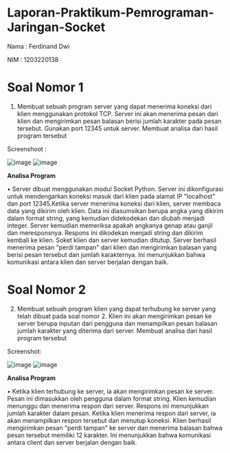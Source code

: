 # Laporan-Praktikum-Pemrograman-Jaringan-Socket

Nama   : Ferdinand Dwi

NIM    : 1203220138

# Soal Nomor 1
1. Membuat sebuah program server yang dapat menerima koneksi dari klien menggunakan protokol TCP. Server ini akan menerima pesan dari klien dan mengirimkan pesan balasan berisi jumlah karakter pada pesan tersebut. Gunakan port 12345 untuk server. Membuat analisa dari hasil program tersebut

Screenshoot :

![image](https://github.com/ferdinandiip/Pemrograman-Jaringan-Socket/assets/162901297/59fec10f-6768-4cff-976c-56aeb737ff89)
![image](https://github.com/ferdinandiip/Pemrograman-Jaringan-Socket/assets/162901297/4f94062a-8a8f-4bdd-87f7-76d3fe6f1e9e)


**Analisa Program**

• Server dibuat menggunakan modul Socket Python. Server ini dikonfigurasi untuk mendengarkan koneksi masuk dari klien pada alamat IP "localhost" dan port 12345.Ketika server menerima koneksi dari klien, server membaca data yang dikirim oleh klien. Data ini diasumsikan berupa angka yang dikirim dalam format string, yang kemudian didekodekan dan diubah menjadi integer. Server kemudian memeriksa apakah angkanya genap atau ganjil dan meresponsnya. Respons ini dikodekan menjadi string dan dikirim kembali ke klien. Soket klien dan server kemudian ditutup. Server berhasil menerima pesan "perdi tampan" dari klien dan mengirimkan balasan yang berisi pesan tersebut dan jumlah karakternya. Ini menunjukkan bahwa komunikasi antara klien dan server berjalan dengan baik.

# Soal Nomor 2
2.	Membuat sebuah program klien yang dapat terhubung ke server yang telah dibuat pada soal nomor 2. Klien ini akan mengirimkan pesan ke server berupa inputan dari pengguna dan menampilkan pesan balasan jumlah karakter yang diterima dari server. Membuat analisa dari hasil program tersebut

Screenshot:

![image](https://github.com/ferdinandiip/Pemrograman-Jaringan-Socket/assets/162901297/23191289-3bce-448e-8899-13b3be03489a)
![image](https://github.com/ferdinandiip/Pemrograman-Jaringan-Socket/assets/162901297/95e94d37-aa09-4124-a16b-37fe87c35d67)

**Analisa Program**

•	Ketika klien terhubung ke server, ia akan mengirimkan pesan ke server. Pesan ini dimasukkan oleh pengguna dalam format string. Klien kemudian menunggu dan menerima respon dari server. Respons ini menunjukkan jumlah karakter dalam pesan. Ketika klien menerima respon dari server, ia akan menampilkan respon tersebut dan menutup koneksi. Klien berhasil mengirimkan pesan "perdi tampan" ke server dan menerima balasan bahwa pesan tersebut memiliki 12 karakter. Ini menunjukkan bahwa komunikasi antara client dan server berjalan dengan baik.



